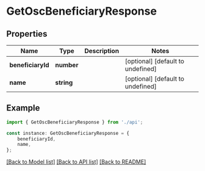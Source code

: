 # GetOscBeneficiaryResponse


## Properties

Name | Type | Description | Notes
------------ | ------------- | ------------- | -------------
**beneficiaryId** | **number** |  | [optional] [default to undefined]
**name** | **string** |  | [optional] [default to undefined]

## Example

```typescript
import { GetOscBeneficiaryResponse } from './api';

const instance: GetOscBeneficiaryResponse = {
    beneficiaryId,
    name,
};
```

[[Back to Model list]](../README.md#documentation-for-models) [[Back to API list]](../README.md#documentation-for-api-endpoints) [[Back to README]](../README.md)
